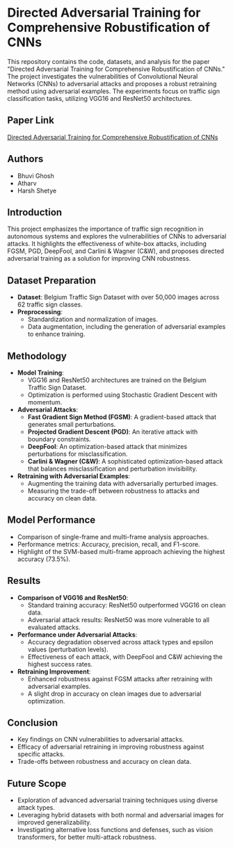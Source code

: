 # Directed Adversarial Training for Comprehensive Robustification of CNNs

This repository contains the code, datasets, and analysis for the paper "Directed Adversarial Training for Comprehensive Robustification of CNNs." The project investigates the vulnerabilities of Convolutional Neural Networks (CNNs) to adversarial attacks and proposes a robust retraining method using adversarial examples. The experiments focus on traffic sign classification tasks, utilizing VGG16 and ResNet50 architectures.

## Paper Link
[Directed Adversarial Training for Comprehensive Robustification of CNNs](https://ieeexplore.ieee.org/document/10723934)

## Authors
- Bhuvi Ghosh
- Atharv
- Harsh Shetye

## Introduction
This project emphasizes the importance of traffic sign recognition in autonomous systems and explores the vulnerabilities of CNNs to adversarial attacks. It highlights the effectiveness of white-box attacks, including FGSM, PGD, DeepFool, and Carlini & Wagner (C&W), and proposes directed adversarial training as a solution for improving CNN robustness.

## Dataset Preparation
- **Dataset**: Belgium Traffic Sign Dataset with over 50,000 images across 62 traffic sign classes.
- **Preprocessing**:
  - Standardization and normalization of images.
  - Data augmentation, including the generation of adversarial examples to enhance training.

## Methodology
- **Model Training**:
  - VGG16 and ResNet50 architectures are trained on the Belgium Traffic Sign Dataset.
  - Optimization is performed using Stochastic Gradient Descent with momentum.
- **Adversarial Attacks**:
  - **Fast Gradient Sign Method (FGSM)**: A gradient-based attack that generates small perturbations.
  - **Projected Gradient Descent (PGD)**: An iterative attack with boundary constraints.
  - **DeepFool**: An optimization-based attack that minimizes perturbations for misclassification.
  - **Carlini & Wagner (C&W)**: A sophisticated optimization-based attack that balances misclassification and perturbation invisibility.
- **Retraining with Adversarial Examples**:
  - Augmenting the training data with adversarially perturbed images.
  - Measuring the trade-off between robustness to attacks and accuracy on clean data.

## Model Performance
- Comparison of single-frame and multi-frame analysis approaches.
- Performance metrics: Accuracy, precision, recall, and F1-score.
- Highlight of the SVM-based multi-frame approach achieving the highest accuracy (73.5%).

## Results
- **Comparison of VGG16 and ResNet50**:
  - Standard training accuracy: ResNet50 outperformed VGG16 on clean data.
  - Adversarial attack results: ResNet50 was more vulnerable to all evaluated attacks.
- **Performance under Adversarial Attacks**:
  - Accuracy degradation observed across attack types and epsilon values (perturbation levels).
  - Effectiveness of each attack, with DeepFool and C&W achieving the highest success rates.
- **Retraining Improvement**:
  - Enhanced robustness against FGSM attacks after retraining with adversarial examples.
  - A slight drop in accuracy on clean images due to adversarial optimization.

## Conclusion
- Key findings on CNN vulnerabilities to adversarial attacks.
- Efficacy of adversarial retraining in improving robustness against specific attacks.
- Trade-offs between robustness and accuracy on clean data.

## Future Scope
- Exploration of advanced adversarial training techniques using diverse attack types.
- Leveraging hybrid datasets with both normal and adversarial images for improved generalizability.
- Investigating alternative loss functions and defenses, such as vision transformers, for better multi-attack robustness.
